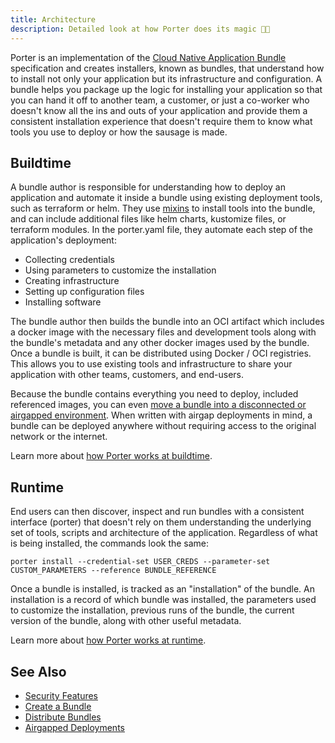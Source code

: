 ```yaml
---
title: Architecture
description: Detailed look at how Porter does its magic 🎩✨
---
```


Porter is an implementation of the [Cloud Native Application Bundle](/cnab/) specification and creates installers, known as bundles, that understand how to install not only your application but its infrastructure and configuration.
A bundle helps you package up the logic for installing your application so that you can hand it off to another team, a customer, or just a co-worker who doesn't know all the ins and outs of your application and provide them a consistent installation experience that doesn't require them to know what tools you use to deploy or how the sausage is made.

## Buildtime

A bundle author is responsible for understanding how to deploy an application and automate it inside a bundle using existing deployment tools, such as terraform or helm.
They use [mixins] to install tools into the bundle, and can include additional files like helm charts, kustomize files, or terraform modules.
In the porter.yaml file, they automate each step of the application's deployment:

* Collecting credentials
* Using parameters to customize the installation
* Creating infrastructure
* Setting up configuration files
* Installing software

The bundle author then builds the bundle into an OCI artifact which includes a docker image with the necessary files and development tools along with the bundle's metadata and any other docker images used by the bundle.
Once a bundle is built, it can be distributed using Docker / OCI registries.
This allows you to use existing tools and infrastructure to share your application with other teams, customers, and end-users.

Because the bundle contains everything you need to deploy, included referenced images, you can even [move a bundle into a disconnected or airgapped environment](/references/examples/airgap/).
When written with airgap deployments in mind, a bundle can be deployed anywhere without requiring access to the original network or the internet.

Learn more about [how Porter works at buildtime](/architecture-buildtime/).

## Runtime

End users can then discover, inspect and run bundles with a consistent interface (porter) that doesn't rely on them understanding the underlying set of tools, scripts and architecture of the application.
Regardless of what is being installed, the commands look the same:

```
porter install --credential-set USER_CREDS --parameter-set CUSTOM_PARAMETERS --reference BUNDLE_REFERENCE
```

Once a bundle is installed, is tracked as an "installation" of the bundle.
An installation is a record of which bundle was installed, the parameters used to customize the installation, previous runs of the bundle, the current version of the bundle, along with other useful metadata.

Learn more about [how Porter works at runtime](/architecture-runtime/).

## See Also

* [Security Features](/security-features/)
* [Create a Bundle](/getting-started/create-bundle/)
* [Distribute Bundles](/development/distribute-bundles/)
* [Airgapped Deployments](/administrators/airgap/)

[mixins]: /mixins/
